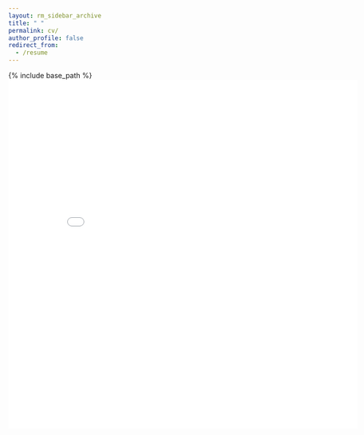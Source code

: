 ```yaml
---
layout: rm_sidebar_archive
title: " "
permalink: cv/
author_profile: false
redirect_from:
  - /resume
---
```


{% include base_path %}
<embed src="{{ewanxiong.github.io}}/files/YifanXiong CV.pdf" width="700" height="700" type='application/pdf'>
